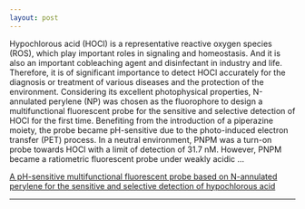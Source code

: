 ```yaml
---
layout: post
---
```


Hypochlorous acid (HOCl) is a representative reactive oxygen species (ROS), which play important roles in signaling and homeostasis. And it is also an important cobleaching agent and disinfectant in industry and life. Therefore, it is of significant importance to detect HOCl accurately for the diagnosis or treatment of various diseases and the protection of the environment. Considering its excellent photophysical properties, N-annulated perylene (NP) was chosen as the fluorophore to design a multifunctional fluorescent probe for the sensitive and selective detection of HOCl for the first time. Benefiting from the introduction of a piperazine moiety, the probe became pH-sensitive due to the photo-induced electron transfer (PET) process. In a neutral environment, PNPM was a turn-on probe towards HOCl with a limit of detection of 31.7 nM. However, PNPM became a ratiometric fluorescent probe under weakly acidic …

[A pH-sensitive multifunctional fluorescent probe based on N-annulated perylene for the sensitive and selective detection of hypochlorous acid](https://pubs.rsc.org/en/content/articlehtml/2017/qm/c7qm00298j)

---

<script type='text/javascript' id='clustrmaps' src='//cdn.clustrmaps.com/map_v2.js?cl=cbcbcb&w=268&t=tt&d=RetNEnhYLLJJCbNPs5yOgs2Lphx8NsNwoCtuxGrmHKs&cmo=5fa08c&cmn=5fa08c'></script>
